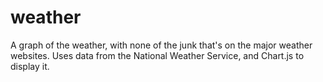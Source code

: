 # weather
A graph of the weather, with none of the junk that's on the major weather websites. Uses data from the National Weather Service, and Chart.js to display it.
